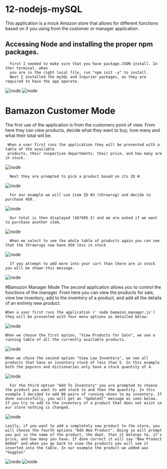 # 12-nodejs-mySQL

This application is a mock Amazon store that allows for different functions based on if you using from the customer or manager application. 

## Accessing Node and installing the proper npm packages. 
      First I needed to make sure that you have package.JSON install. In ther terminal, when 
      you are in the right local file, run "npm init -y" to install.
      Next I installed the mySQL and Inqurier packages, as they are required to have the app operate. 
   ![node](https://github.com/AaronMKelley/12-nodejs-mySQL/blob/master/Install%20mySQL%20npm.png)
   ![node](https://raw.githubusercontent.com/AaronMKelley/12-nodejs-mySQL/master/Install%20Inqurier%20npm.png) 
       
      
# Bamazon Customer Mode 
The first use of the application is from the customers point of view. From here they can view products, decide what they want to buy, how many and what their total will be. 

     When a user first runs the application they will be presented with a table of the available 
     products, their respective departments, their price, and how many are in stock. 
   ![node](https://raw.githubusercontent.com/AaronMKelley/12-nodejs-mySQL/master/assets/Run%20Bamazon%20Customer.png)
     
      Next they are prompted to pick a product based on its ID #. 
   ![node](https://raw.githubusercontent.com/AaronMKelley/12-nodejs-mySQL/master/assets/Run%20Bamazon%20Customer-02.png)
      
      For our example we will use item ID #3 (throwrug) and decide to purchase 450. 
   ![node](https://raw.githubusercontent.com/AaronMKelley/12-nodejs-mySQL/master/assets/Run%20Bamazon%20Customer-03.png)
      
      Our total is then displayed ($67495.5) and we are asked if we want to purchase another item. 
   ![node](https://raw.githubusercontent.com/AaronMKelley/12-nodejs-mySQL/master/assets/Run%20Bamazon%20Customer%20-04.png)
      
      When we select to see the whole table of products again you can see that the throwrugs now have 450 less in stock
   ![node](https://raw.githubusercontent.com/AaronMKelley/12-nodejs-mySQL/master/assets/Run%20Bamazon-05.png)
      
      If you attempt to add more into your cart than there are in stock you will be shown this message. 
   ![node](https://raw.githubusercontent.com/AaronMKelley/12-nodejs-mySQL/master/assets/Run%20Bamazon-06.png)

#Bamazon Manager Mode 
 The second application allows you to control the functions of the manager. From here you can view the products for sale, view low inventory, add to the inventory of a product, and add all the details of an entirely new product. 
      
    When a user first runs the application (' node bamazon_manager.js') they will be presented with four menu options as detailed below. 
  ![node](https://raw.githubusercontent.com/AaronMKelley/12-nodejs-mySQL/master/assets/Run%20Manager%2001.png)
    
    When we choose the first option, "View Products for Sale", we see a running table of all the currently available products.
    
   ![node](https://raw.githubusercontent.com/AaronMKelley/12-nodejs-mySQL/master/assets/Run%20Manager%202.png)
   
    When we chose the second option "View Low Inventory", we see all products that have an inventory stock of less than 5. In this example both the popcorn and dictionaries only have a stock quantity of 4. 
    
   ![node](https://raw.githubusercontent.com/AaronMKelley/12-nodejs-mySQL/master/assets/Run%20Manager%2003.png)
   
      For the third option "Add To Inventory" you are prompted to choose the product you want to add stock to and then the quantity. In this example I decided to add 80 pairs of running shoes to my inventory. If done successfully, you will get an "Updated!" message as seen below. If you try to add to the inventory of a product that does not exist in our store nothing is changed.
   ![node](https://raw.githubusercontent.com/AaronMKelley/12-nodejs-mySQL/master/assets/Run%20Manager%2004.png)
   
    Lastly, if you want to add a completely new product to the store, you will choose the fourth options "Add New Product". Doing so will prompt you put in the name of the product, the dept. that it belongs to, it's price, and how many you have. If done correct it will say "New Product Added" and when you go back to view the products you will see it inserted into the table. In our example the product we added was "Goggles" 
 ![node](https://raw.githubusercontent.com/AaronMKelley/12-nodejs-mySQL/master/assets/Run%20Manager%2005.png)
 ![node](https://raw.githubusercontent.com/AaronMKelley/12-nodejs-mySQL/master/assets/Run%20Manager%2006.png)
   
   
    
    
  
 
